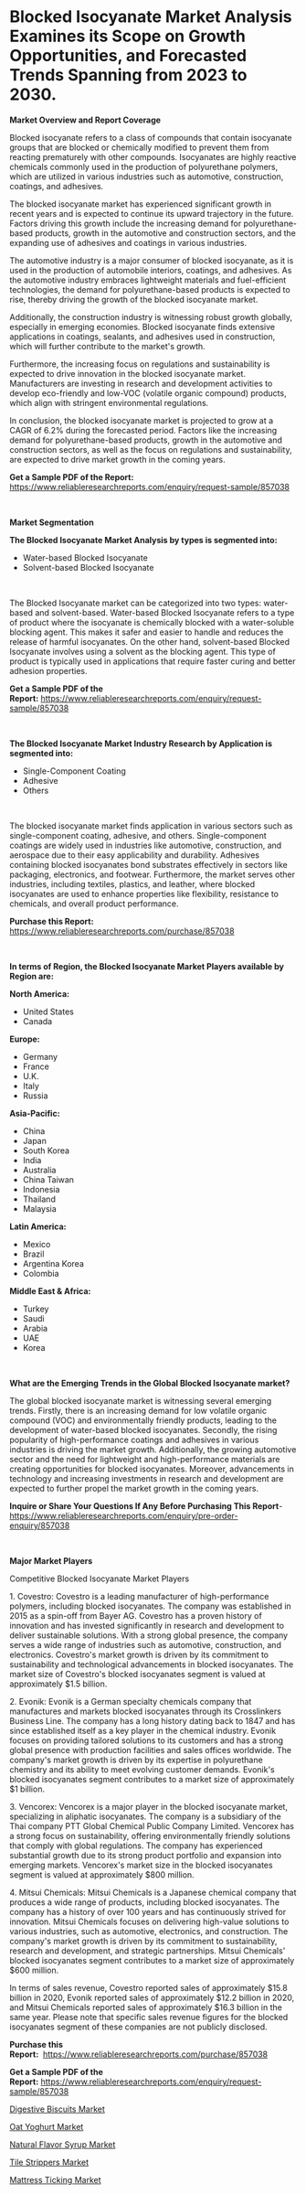 <p><h1>Blocked Isocyanate Market Analysis Examines its Scope on Growth Opportunities, and Forecasted Trends Spanning from 2023 to 2030.</h1></p><p><strong>Market Overview and Report Coverage</strong></p>
<p><p>Blocked isocyanate refers to a class of compounds that contain isocyanate groups that are blocked or chemically modified to prevent them from reacting prematurely with other compounds. Isocyanates are highly reactive chemicals commonly used in the production of polyurethane polymers, which are utilized in various industries such as automotive, construction, coatings, and adhesives.</p><p>The blocked isocyanate market has experienced significant growth in recent years and is expected to continue its upward trajectory in the future. Factors driving this growth include the increasing demand for polyurethane-based products, growth in the automotive and construction sectors, and the expanding use of adhesives and coatings in various industries.</p><p>The automotive industry is a major consumer of blocked isocyanate, as it is used in the production of automobile interiors, coatings, and adhesives. As the automotive industry embraces lightweight materials and fuel-efficient technologies, the demand for polyurethane-based products is expected to rise, thereby driving the growth of the blocked isocyanate market.</p><p>Additionally, the construction industry is witnessing robust growth globally, especially in emerging economies. Blocked isocyanate finds extensive applications in coatings, sealants, and adhesives used in construction, which will further contribute to the market's growth.</p><p>Furthermore, the increasing focus on regulations and sustainability is expected to drive innovation in the blocked isocyanate market. Manufacturers are investing in research and development activities to develop eco-friendly and low-VOC (volatile organic compound) products, which align with stringent environmental regulations.</p><p>In conclusion, the blocked isocyanate market is projected to grow at a CAGR of 6.2% during the forecasted period. Factors like the increasing demand for polyurethane-based products, growth in the automotive and construction sectors, as well as the focus on regulations and sustainability, are expected to drive market growth in the coming years.</p></p>
<p><strong>Get a Sample PDF of the Report:</strong> <a href="https://www.reliableresearchreports.com/enquiry/request-sample/857038">https://www.reliableresearchreports.com/enquiry/request-sample/857038</a></p>
<p>&nbsp;</p>
<p><strong>Market Segmentation</strong></p>
<p><strong>The Blocked Isocyanate Market Analysis by types is segmented into:</strong></p>
<p><ul><li>Water-based Blocked Isocyanate</li><li>Solvent-based Blocked Isocyanate</li></ul></p>
<p>&nbsp;</p>
<p><p>The Blocked Isocyanate market can be categorized into two types: water-based and solvent-based. Water-based Blocked Isocyanate refers to a type of product where the isocyanate is chemically blocked with a water-soluble blocking agent. This makes it safer and easier to handle and reduces the release of harmful isocyanates. On the other hand, solvent-based Blocked Isocyanate involves using a solvent as the blocking agent. This type of product is typically used in applications that require faster curing and better adhesion properties.</p></p>
<p><strong>Get a Sample PDF of the Report:</strong>&nbsp;<a href="https://www.reliableresearchreports.com/enquiry/request-sample/857038">https://www.reliableresearchreports.com/enquiry/request-sample/857038</a></p>
<p>&nbsp;</p>
<p><strong>The Blocked Isocyanate Market Industry Research by Application is segmented into:</strong></p>
<p><ul><li>Single-Component Coating</li><li>Adhesive</li><li>Others</li></ul></p>
<p>&nbsp;</p>
<p><p>The blocked isocyanate market finds application in various sectors such as single-component coating, adhesive, and others. Single-component coatings are widely used in industries like automotive, construction, and aerospace due to their easy applicability and durability. Adhesives containing blocked isocyanates bond substrates effectively in sectors like packaging, electronics, and footwear. Furthermore, the market serves other industries, including textiles, plastics, and leather, where blocked isocyanates are used to enhance properties like flexibility, resistance to chemicals, and overall product performance.</p></p>
<p><strong>Purchase this Report:</strong>&nbsp; <a href="https://www.reliableresearchreports.com/purchase/857038">https://www.reliableresearchreports.com/purchase/857038</a></p>
<p>&nbsp;</p>
<p><strong>In terms of Region, the Blocked Isocyanate Market Players available by Region are:</strong></p>
<p>
    <p> <strong> North America: </strong>
        <ul>
            <li>United States</li>
            <li>Canada</li>
        </ul>
        </p> 
    <p> <strong> Europe: </strong>
        <ul>
            <li>Germany</li>
            <li>France</li>
            <li>U.K.</li>
            <li>Italy</li>
            <li>Russia</li>
        </ul>
        </p> 
    <p> <strong> Asia-Pacific: </strong>
        <ul>
            <li>China</li>
            <li>Japan</li>
            <li>South Korea</li>
            <li>India</li>
            <li>Australia</li>
            <li>China Taiwan</li>
            <li>Indonesia</li>
            <li>Thailand</li>
            <li>Malaysia</li>
        </ul>
        </p> 
    <p> <strong> Latin America: </strong>
        <ul>
            <li>Mexico</li>
            <li>Brazil</li>
            <li>Argentina Korea</li>
            <li>Colombia</li>
        </ul>
        </p> 
    <p> <strong> Middle East & Africa: </strong>
        <ul>
            <li>Turkey</li>
            <li>Saudi</li>
            <li>Arabia</li>
            <li>UAE</li>
            <li>Korea</li>
        </ul>
    </p>
    </p>
<p>&nbsp;</p>
<p><strong>What are the Emerging Trends in the Global Blocked Isocyanate market?</strong></p>
<p><p>The global blocked isocyanate market is witnessing several emerging trends. Firstly, there is an increasing demand for low volatile organic compound (VOC) and environmentally friendly products, leading to the development of water-based blocked isocyanates. Secondly, the rising popularity of high-performance coatings and adhesives in various industries is driving the market growth. Additionally, the growing automotive sector and the need for lightweight and high-performance materials are creating opportunities for blocked isocyanates. Moreover, advancements in technology and increasing investments in research and development are expected to further propel the market growth in the coming years.</p></p>
<p><strong>Inquire or Share Your Questions If Any Before Purchasing This Report</strong>- <a href="https://www.reliableresearchreports.com/enquiry/pre-order-enquiry/857038">https://www.reliableresearchreports.com/enquiry/pre-order-enquiry/857038</a></p>
<p>&nbsp;</p>
<p><strong>Major Market Players</strong></p>
<p><p>Competitive Blocked Isocyanate Market Players</p><p>1. Covestro: Covestro is a leading manufacturer of high-performance polymers, including blocked isocyanates. The company was established in 2015 as a spin-off from Bayer AG. Covestro has a proven history of innovation and has invested significantly in research and development to deliver sustainable solutions. With a strong global presence, the company serves a wide range of industries such as automotive, construction, and electronics. Covestro's market growth is driven by its commitment to sustainability and technological advancements in blocked isocyanates. The market size of Covestro's blocked isocyanates segment is valued at approximately $1.5 billion.</p><p>2. Evonik: Evonik is a German specialty chemicals company that manufactures and markets blocked isocyanates through its Crosslinkers Business Line. The company has a long history dating back to 1847 and has since established itself as a key player in the chemical industry. Evonik focuses on providing tailored solutions to its customers and has a strong global presence with production facilities and sales offices worldwide. The company's market growth is driven by its expertise in polyurethane chemistry and its ability to meet evolving customer demands. Evonik's blocked isocyanates segment contributes to a market size of approximately $1 billion.</p><p>3. Vencorex: Vencorex is a major player in the blocked isocyanate market, specializing in aliphatic isocyanates. The company is a subsidiary of the Thai company PTT Global Chemical Public Company Limited. Vencorex has a strong focus on sustainability, offering environmentally friendly solutions that comply with global regulations. The company has experienced substantial growth due to its strong product portfolio and expansion into emerging markets. Vencorex's market size in the blocked isocyanates segment is valued at approximately $800 million.</p><p>4. Mitsui Chemicals: Mitsui Chemicals is a Japanese chemical company that produces a wide range of products, including blocked isocyanates. The company has a history of over 100 years and has continuously strived for innovation. Mitsui Chemicals focuses on delivering high-value solutions to various industries, such as automotive, electronics, and construction. The company's market growth is driven by its commitment to sustainability, research and development, and strategic partnerships. Mitsui Chemicals' blocked isocyanates segment contributes to a market size of approximately $600 million.</p><p>In terms of sales revenue, Covestro reported sales of approximately $15.8 billion in 2020, Evonik reported sales of approximately $12.2 billion in 2020, and Mitsui Chemicals reported sales of approximately $16.3 billion in the same year. Please note that specific sales revenue figures for the blocked isocyanates segment of these companies are not publicly disclosed.</p></p>
<p><strong>Purchase this Report:</strong>&nbsp;&nbsp;<a href="https://www.reliableresearchreports.com/purchase/857038">https://www.reliableresearchreports.com/purchase/857038</a></p>
<p></p>
<p><strong>Get a Sample PDF of the Report:</strong>&nbsp;<a href="https://www.reliableresearchreports.com/enquiry/request-sample/857038">https://www.reliableresearchreports.com/enquiry/request-sample/857038</a></p>
<p><p><a href="https://medium.com/@hazelharvey1918/digestive-biscuits-market-competitive-analysis-market-trends-and-forecast-to-2030-3899e7d09293">Digestive Biscuits Market</a></p><p><a href="https://medium.com/@gerardowolf/oat-yoghurt-market-size-market-outlook-and-market-forecast-2023-to-2030-fe4df869d164">Oat Yoghurt Market</a></p><p><a href="https://medium.com/@ravenrussel2023/natural-flavor-syrup-market-outlook-industry-overview-and-forecast-2023-to-2030-c13c88c1ced1">Natural Flavor Syrup Market</a></p><p><a href="https://medium.com/@isomjohnson/analyzing-tile-strippers-market-global-industry-perspective-and-forecast-2023-to-2030-13c7c8f7d814">Tile Strippers Market</a></p><p><a href="https://medium.com/@rosejohnson762014/mattress-ticking-market-analysis-and-sze-forecasted-for-period-from-2023-to-2030-944e18081c02">Mattress Ticking Market</a></p></p>